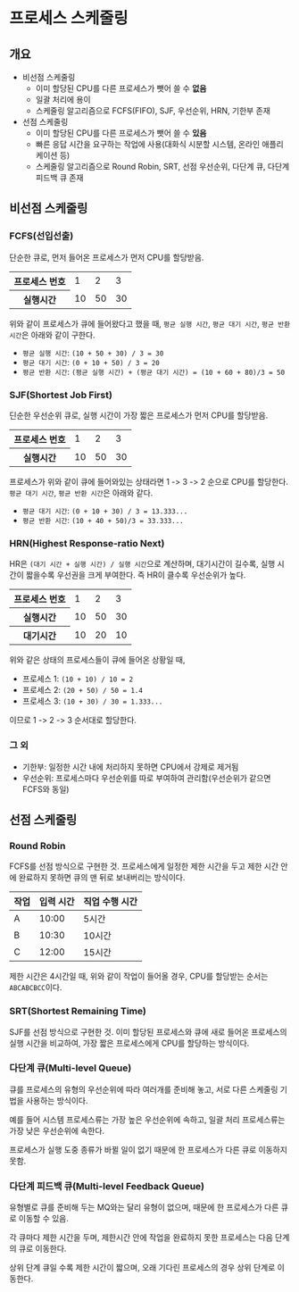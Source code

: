 # 프로세스 스케줄링
## 개요
* 비선점 스케줄링
  * 이미 할당된 CPU를 다른 프로세스가 뺏어 쓸 수 **없음**
  * 일괄 처리에 용이
  * 스케줄링 알고리즘으로 FCFS(FIFO), SJF, 우선순위, HRN, 기한부 존재
* 선점 스케줄링
  * 이미 할당된 CPU를 다른 프로세스가 뺏어 쓸 수 **있음**
  * 빠른 응답 시간을 요구하는 작업에 사용(대화식 시분할 시스템, 온라인 애플리케이션 등)
  * 스케줄링 알고리즘으로 Round Robin, SRT, 선점 우선순위, 다단계 큐, 다단계 피드백 큐 존재

## 비선점 스케줄링
### FCFS(선입선출)
단순한 큐로, 먼저 들어온 프로세스가 먼저 CPU를 할당받음.


<table>
  <tr>
    <th>프로세스 번호</th>
    <td>1</td>
    <td>2</td>
    <td>3</td>
  </tr>
  <tr>
    <th>실행시간</th>
    <td>10</td>
    <td>50</td>
    <td>30</td>
  </tr>
</table>

위와 같이 프로세스가 큐에 들어왔다고 했을 때, `평균 실행 시간`, `평균 대기 시간`, `평균 반환 시간`은 아래와 같이 구한다.

* `평균 실행 시간`: `(10 + 50 + 30) / 3 = 30`
* `평균 대기 시간`: `(0 + 10 + 50) / 3 = 20`
* `평균 반환 시간`: `(평균 실행 시간) + (평균 대기 시간) = (10 + 60 + 80)/3 = 50`

### SJF(Shortest Job First)
딘순한 우선순위 큐로, 실행 시간이 가장 짧은 프로세스가 먼저 CPU를 할당받음.

<table>
  <tr>
    <th>프로세스 번호</th>
    <td>1</td>
    <td>2</td>
    <td>3</td>
  </tr>
  <tr>
    <th>실행시간</th>
    <td>10</td>
    <td>50</td>
    <td>30</td>
  </tr>
</table>

프로세스가 위와 같이 큐에 들어와있는 상태라면 1 -> 3 -> 2 순으로 CPU를 할당한다. `평균 대기 시간`, `평균 반환 시간`은 아래와 같다.

* `평균 대기 시간`: `(0 + 10 + 30) / 3 = 13.333...`
* `평균 반환 시간`: `(10 + 40 + 50)/3 = 33.333...`

### HRN(Highest Response-ratio Next)
HR은 `(대기 시간 + 실행 시간) / 실행 시간`으로 계산하며, 대기시간이 길수록, 실행 시간이 짧을수록 우선권을 크게 부여한다. 즉 HR이 클수록 우선순위가 높다.

<table>
  <tr>
    <th>프로세스 번호</th>
    <td>1</td>
    <td>2</td>
    <td>3</td>
  </tr>
  <tr>
    <th>실행시간</th>
    <td>10</td>
    <td>50</td>
    <td>30</td>
  </tr>
  <tr>
    <th>대기시간</th>
    <td>10</td>
    <td>20</td>
    <td>10</td>
  </tr>
</table>

위와 같은 상태의 프로세스들이 큐에 들어온 상황일 때,
* 프로세스 1: `(10 + 10) / 10 = 2`
* 프로세스 2: `(20 + 50) / 50 = 1.4`
* 프로세스 3: `(10 + 30) / 30 = 1.333...`

이므로 1 -> 2 -> 3 순서대로 할당한다.

### 그 외
* 기한부: 일정한 시간 내에 처리하지 못하면 CPU에서 강제로 제거됨
* 우선순위: 프로세스마다 우선순위를 따로 부여하여 관리함(우선순위가 같으면 FCFS와 동일)

## 선점 스케줄링
### Round Robin
FCFS를 선점 방식으로 구현한 것. 프로세스에게 일정한 제한 시간을 두고 제한 시간 안에 완료하지 못하면 큐의 맨 뒤로 보내버리는 방식이다.

| 작업 | 입력 시간 | 직업 수행 시간 |
| --- | --- | --- |
| A | 10:00 | 5시간 |
| B | 10:30 | 10시간 |
| C | 12:00 | 15시간 |

제한 시간은 4시간일 때, 위와 같이 작업이 들어올 경우, CPU를 할당받는 순서는 `ABCABCBCC`이다.

### SRT(Shortest Remaining Time)
SJF를 선점 방식으로 구현한 것. 이미 할당된 프로세스와 큐에 새로 들어온 프로세스의 실행 시간을 비교하여, 가장 짧은 프로세스에게 CPU를 할당하는 방식이다.

### 다단계 큐(Multi-level Queue)
큐를 프로세스의 유형의 우선순위에 따라 여러개를 준비해 놓고, 서로 다른 스케줄링 기법을 사용하는 방식이다.

예를 들어 시스템 프로세스류는 가장 높은 우선순위에 속하고, 일괄 처리 프로세스류는 가장 낮은 우선순위에 속한다.

프로세스가 실행 도중 종류가 바뀔 일이 없기 때문에 한 프로세스가 다른 큐로 이동하지 못함.

### 다단계 피드백 큐(Multi-level Feedback Queue)
유형별로 큐를 준비해 두는 MQ와는 달리 유형이 없으며, 때문에 한 프로세스가 다른 큐로 이동할 수 있음.

각 큐마다 제한 시간을 두며, 제한시간 안에 작업을 완료하지 못한 프로세스는 다음 단계의 큐로 이동한다.

상위 단계 큐일 수록 제한 시간이 짧으며, 오래 기다린 프로세스의 경우 상위 단계로 이동한다.
